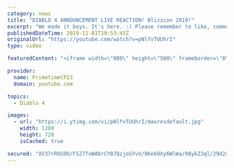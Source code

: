 ```yaml
---
category: news
title: "DIABLO 4 ANNOUNCEMENT LIVE REACTION! Blizzcon 2019!"
excerpt: "We made it boys. It's here. :) Please remember to like, comment, share, and of course subscribe for more content. Follow me at: Twitch.tv/PrimetimeCP23 Twitter ..."
publishedDateTime: 2019-11-01T19:53:45Z
originalUrl: "https://youtube.com/watch?v=pNlfvTUUhrI"
type: video

featuredContent: "<iframe width=\"800\" height=\"500\" frameborder=\"0\" src=\"https://www.youtube.com/embed/pNlfvTUUhrI\" allow=\"accelerometer; autoplay; encrypted-media; gyroscope; picture-in-picture\" allowfullscreen></iframe>"

provider:
  name: PrimetimeCP23
  domain: youtube.com

topics:
  - Diablo 4

images:
  - url: "https://i.ytimg.com/vi/pNlfvTUUhrI/maxresdefault.jpg"
    width: 1280
    height: 720
    isCached: true

secured: "XV37rRXG9O/FSZ7foWADrCYB7QzjoGYvV/8Ke6OXy6WlWa/98ykZ3ql/29d2xnE9nLFDnQqVsORDlolsjfhiM7cbY9pA2jDTy4JZlAsrvgCVQhLe+jCZhmNN2QudOrr14IyQkBAuUuSroAzy9oDHAyLYywn+QeGBfnTmS5lstJa2aJJzPY9S3aoriLtsX/WTKNoNj+6t9TbizMuTV8dubs71lbhV1r6QgDzI6C7lc4hDlf4N9j3NapH6QB93O5U9FwfQbuqQXdoxmbCSoCU9/wNYD9mYodCJNTduwWjIYmocK0DyBDx2KkIcchQJchzsp0K1/Kk/spTDUNGRt4G4lJEoQMV5u5ArwnJzXKpN8DG9/7s400MMJByKydy3UOzXp/5RJek2XgH7dky1Z1TJgPgTi61zGgf0G9umZdfemD0ZRzzorj8SxF+Xa7dAsXmL;sr7PWuRhc3LBQhQGpTOFGA=="
---
```


